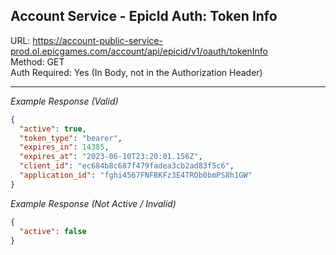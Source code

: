 ## Account Service - EpicId Auth: Token Info

URL: https://account-public-service-prod.ol.epicgames.com/account/api/epicid/v1/oauth/tokenInfo \
Method: GET \
Auth Required: Yes (In Body, not in the Authorization Header)

---

_Example Response (Valid)_

```json
{
  "active": true,
  "token_type": "bearer",
  "expires_in": 14385,
  "expires_at": "2023-06-10T23:20:01.156Z",
  "client_id": "ec684b8c687f479fadea3cb2ad83f5c6",
  "application_id": "fghi4567FNFBKFz3E4TROb0bmPS8h1GW"
}
```

_Example Response (Not Active / Invalid)_

```json
{
  "active": false
}
```

